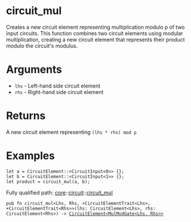 # circuit_mul

Creates a new circuit element representing multiplication modulo p of two input circuits.
This function combines two circuit elements using modular multiplication, creating a new circuit
element that represents their product modulo the circuit's modulus.
# Arguments

- `lhs` - Left-hand side circuit element
- `rhs` - Right-hand side circuit element
# Returns

A new circuit element representing `(lhs * rhs) mod p`
# Examples

```cairo
let a = CircuitElement::<CircuitInput<0>> {};
let b = CircuitElement::<CircuitInput<1>> {};
let product = circuit_mul(a, b);
```

Fully qualified path: [core](./core.md)::[circuit](./core-circuit.md)::[circuit_mul](./core-circuit-circuit_mul.md)

<pre><code class="language-cairo">pub fn circuit_mul&lt;Lhs, Rhs, +CircuitElementTrait&lt;Lhs&gt;, +CircuitElementTrait&lt;Rhs&gt;&gt;(lhs: CircuitElement&lt;Lhs&gt;, rhs: CircuitElement&lt;Rhs&gt;) -&gt; <a href="core-circuit-CircuitElement.html">CircuitElement&lt;MulModGate&lt;Lhs, Rhs&gt;&gt;</a></code></pre>

